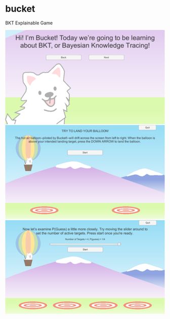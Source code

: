 # bucket

BKT Explainable Game

![Screenshot1](https://github.com/catherinesyeh/bucket/blob/master/images/screenshot1.png)
![Screenshot2](https://github.com/catherinesyeh/bucket/blob/master/images/screenshot2.png)
![Screenshot3](https://github.com/catherinesyeh/bucket/blob/master/images/screenshot3.png)
